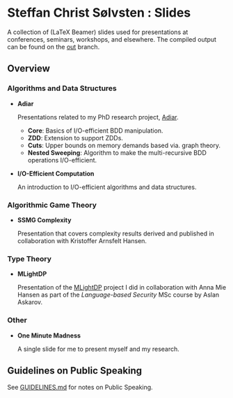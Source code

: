 # Steffan Christ Sølvsten : Slides

A collection of (LaTeX Beamer) slides used for presentations at conferences,
seminars, workshops, and elsewhere. The compiled output can be found on the
[out](https://github.com/SSoelvsten/slides/tree/out) branch.

## Overview

### Algorithms and Data Structures

- **Adiar**

  Presentations related to my PhD research project,
  [Adiar](https://github.com/SSoelvsten/adiar/).

  - **Core**: Basics of I/O-efficient BDD manipulation.
  - **ZDD**: Extension to support ZDDs.
  - **Cuts**: Upper bounds on memory demands based via. graph theory.
  - **Nested Sweeping**: Algorithm to make the multi-recursive BDD operations I/O-efficient.

- **I/O-Efficient Computation**

  An introduction to I/O-efficient algorithms and data structures.

### Algorithmic Game Theory

- **SSMG Complexity**

  Presentation that covers complexity results derived and published in
  collaboration with Kristoffer Arnsfelt Hansen.

### Type Theory

- **MLightDP**

  Presentation of the [MLightDP](https://github.com/SSoelvsten/mlightdp/)
  project I did in collaboration with Anna Mie Hansen as part of the
  *Language-based Security* MSc course by Aslan Askarov.

### Other

- **One Minute Madness**

  A single slide for me to present myself and my research.

## Guidelines on Public Speaking

See [GUIDELINES.md](/GUIDELINES.md) for notes on Public Speaking.
